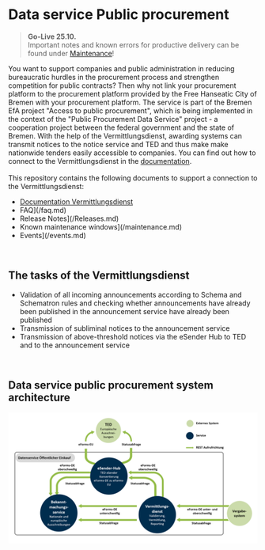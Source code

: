 # Data service Public procurement

>**Go-Live 25.10.** <br>
> Important notes and known errors for productive delivery can be found under [Maintenance](/maintenance.md)!

You want to support companies and public administration in reducing bureaucratic hurdles in the procurement process
and strengthen competition for public contracts? Then why not link your procurement platform to the procurement platform provided by the Free
Hanseatic City of Bremen with your procurement platform. The service is part of the Bremen EfA project "Access to public procurement",
which is being implemented in the context of the "Public Procurement Data Service" project - a cooperation project between the federal government and the state of Bremen.
With the help of the Vermittlungsdienst, awarding systems can transmit notices to the notice service and TED and thus make
make nationwide tenders easily accessible to companies. You can find out how to connect to the Vermittlungsdienst in the [documentation](/documentation/documentation.md).
<br><br>
This repository contains the following documents to support a connection to the Vermittlungsdienst:

- [Documentation Vermittlungsdienst](/documentation/documentation.md)
- FAQ](/faq.md)
- Release Notes](/Releases.md)
- Known maintenance windows](/maintenance.md)
- Events](/events.md)
<br>

## The tasks of the Vermittlungsdienst
- Validation of all incoming announcements according to
Schema and Schematron rules and checking whether
announcements have already been published in the announcement service
have already been published
- Transmission of subliminal notices to
the announcement service
- Transmission of above-threshold notices via
the eSender Hub to TED and to the
announcement service
<br>

## Data service public procurement system architecture
![System architecture](/images/Datenservice_Oeffentlicher_Einkauf-Systemarchitektur.png)
